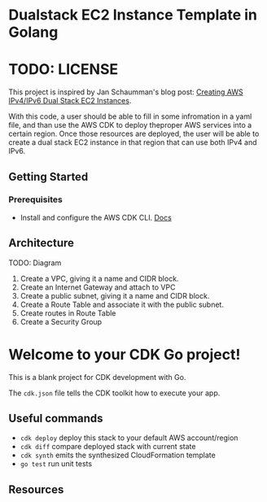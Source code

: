 # Dualstack EC2 Instance Template in Golang

# TODO: LICENSE

This project is inspired by Jan Schaumman's blog post: [Creating AWS IPv4/IPv6 Dual Stack EC2 Instances](https://www.netmeister.org/blog/ec2-ipv6.html).

With this code, a user should be able to fill in some infromation in a yaml file, and than use the AWS CDK to deploy theproper AWS services into a certain region. Once those resources are deployed, the user will be able to create a dual stack EC2 instance in that region that can use both IPv4 and IPv6.

## Getting Started

### Prerequisites
* Install and configure the AWS CDK CLI. [Docs](https://docs.aws.amazon.com/cdk/v2/guide/getting-started.html)

## Architecture

TODO: Diagram

1. Create a VPC, giving it a name and CIDR block.
2. Create an Internet Gateway and attach to VPC
3. Create a public subnet, giving it a name and CIDR block.
4. Create a Route Table and associate it with the public subnet.
5. Create routes in Route Table
6. Create a Security Group

# Welcome to your CDK Go project!

This is a blank project for CDK development with Go.

The `cdk.json` file tells the CDK toolkit how to execute your app.

## Useful commands

 * `cdk deploy`      deploy this stack to your default AWS account/region
 * `cdk diff`        compare deployed stack with current state
 * `cdk synth`       emits the synthesized CloudFormation template
 * `go test`         run unit tests

## Resources


